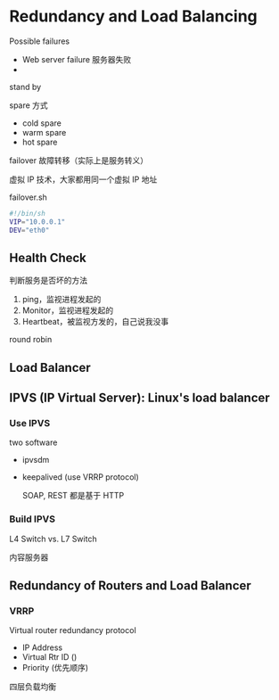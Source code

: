 # Redundancy and Load Balancing

Possible failures

- Web server failure 服务器失败
-

stand by

spare 方式

- cold spare
- warm spare
- hot spare

failover 故障转移（实际上是服务转义）

虚拟 IP 技术，大家都用同一个虚拟 IP 地址

failover.sh

```sh
#!/bin/sh
VIP="10.0.0.1"
DEV="eth0"

```

## Health Check

判断服务是否坏的方法

1. ping，监视进程发起的
2. Monitor，监视进程发起的
3. Heartbeat，被监视方发的，自己说我没事

round robin

## Load Balancer

## IPVS (IP Virtual Server): Linux's load balancer

### Use IPVS

two software

- ipvsdm

- keepalived (use VRRP protocol)

  SOAP, REST 都是基于 HTTP

### Build IPVS

L4 Switch vs. L7 Switch

内容服务器

## Redundancy of Routers and Load Balancer

### VRRP

Virtual router redundancy protocol

- IP Address
- Virtual Rtr ID ()
- Priority (优先顺序)

四层负载均衡
